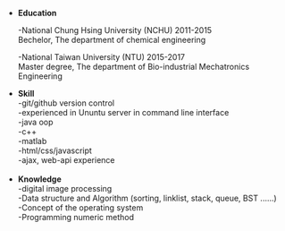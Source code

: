 <ul>
 <li><b>Education</b></li>

-National Chung Hsing University (NCHU) 2011-2015<br>
 Bechelor, The department of chemical engineering<br>
 
 -National Taiwan University (NTU) 2015-2017<br>
 Master degree, The department of Bio-industrial Mechatronics Engineering<br>

 <li><b>Skill</b></li>
 -git/github version control<br>
 -experienced in Ununtu server in command line interface<br>
 -java oop<br>
 -c++<br>
 -matlab<br>
 -html/css/javascript<br>
 -ajax, web-api experience<br><br>
 
<li><b>Knowledge</b></li>
 -digital image processing<br>
 -Data structure and Algorithm (sorting, linklist, stack, queue, BST ......)<br>
 -Concept of the operating system<br>
 -Programming numeric method<br>
</ul>
